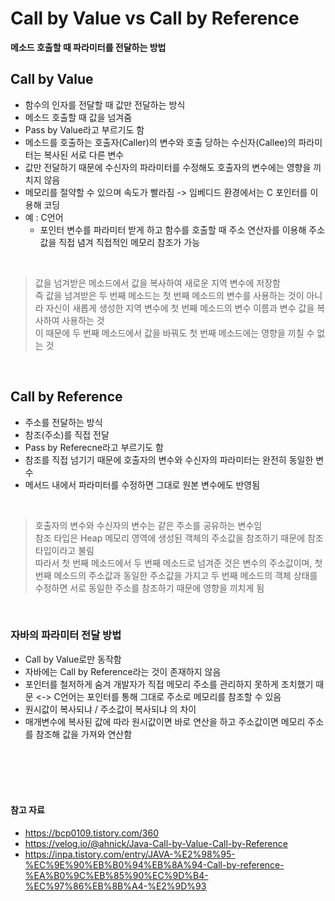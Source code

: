 # Call by Value vs Call by Reference

**메소드 호출할 때 파라미터를 전달하는 방법**

## Call by Value

- 함수의 인자를 전달할 때 값만 전달하는 방식
- 메소드 호출할 때 값을 넘겨줌
- Pass by Value라고 부르기도 함
- 메소드를 호출하는 호출자(Caller)의 변수와 호출 당하는 수신자(Callee)의 파라미터는 복사된 서로 다른 변수
- 값만 전달하기 때문에 수신자의 파라미터를 수정해도 호출자의 변수에는 영향을 끼치지 않음
- 메모리를 절약할 수 있으며 속도가 빨라짐 -> 임베디드 환경에서는 C 포인터를 이용해 코딩
- 예 : C언어
    - 포인터 변수를 파라미터 받게 하고 함수를 호출할 때 주소 연산자를 이용해 주소값을 직접 념겨 직접적인 메모리 참조가 가능

<br/>

> 값을 넘겨받은 메소드에서 값을 복사하여 새로운 지역 변수에 저장함 <br/>
즉 값을 넘겨받은 두 번째 메소드는 첫 번째 메소드의 변수를 사용하는 것이 아니라 자신이 새롭게 생성한 지역 변수에 첫 번째 메소드의 변수 이름과 변수 값을 복사하여 사용하는 것 <br/>
이 때문에 두 번째 메소드에서 값을 바꿔도 첫 번째 메소드에는 영향을 끼칠 수 없는 것 <br/>

<br/>

## Call by Reference

- 주소를 전달하는 방식
- 참조(주소)를 직접 전달
- Pass by Referecne라고 부르기도 함
- 참조를 직접 넘기기 때문에 호출자의 변수와 수신자의 파라미터는 완전히 동일한 변수
- 메서드 내에서 파라미터를 수정하면 그대로 원본 변수에도 반영됨

<br/>

> 호출자의 변수와 수신자의 변수는 같은 주소를 공유하는 변수임 <br/>
참조 타입은 Heap 메모리 영역에 생성된 객체의 주소값을 참조하기 때문에 참조 타입이라고 불림 <br/>
따라서 첫 번째 메소드에서 두 번째 메소드로 넘겨준 것은 변수의 주소값이며, 첫 번째 메소드의 주소값과 동일한 주소값을 가지고 두 번째 메소드의 객체 상태를 수정하면 서로 동일한 주소를 참조하기 때문에 영향을 끼치게 됨

<br/>

### 자바의 파라미터 전달 방법

- Call by Value로만 동작함
- 자바에는 Call by Reference라는 것이 존재하지 않음
- 포인터를 철저하게 숨겨 개발자가 직접 메모리 주소를 관리하지 못하게 조치했기 때문 <-> C언어는 포인터를 통해 그대로 주소로 메모리를 참조할 수 있음
- 원시값이 복사되냐 / 주소값이 복사되냐 의 차이
- 매개변수에 복사된 값에 따라 원시값이면 바로 연산을 하고 주소값이면 메모리 주소를 참조해 값을 가져와 연산함


<br/>
<br/>
<br/>
<br/>

#### 참고 자료

- https://bcp0109.tistory.com/360
- https://velog.io/@ahnick/Java-Call-by-Value-Call-by-Reference
- https://inpa.tistory.com/entry/JAVA-%E2%98%95-%EC%9E%90%EB%B0%94%EB%8A%94-Call-by-reference-%EA%B0%9C%EB%85%90%EC%9D%B4-%EC%97%86%EB%8B%A4-%E2%9D%93